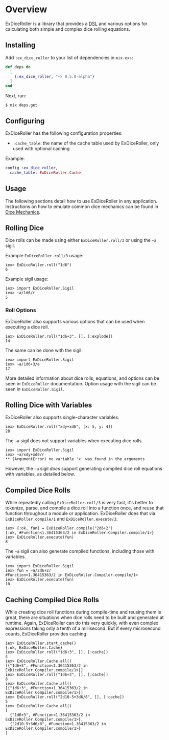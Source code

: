 # Overview

ExDiceRoller is a library that provides a [DSL](https://en.wikipedia.org/wiki/Domain-specific_language) and various options for calculating both simple and complex dice rolling equations.

## Installing

Add `:ex_dice_roller` to your list of dependencies in `mix.exs`:

```elixir
def deps do
  [
    {:ex_dice_roller, "~> 0.5.0-alpha"}
  ]
end
```

Next, run:
```
$ mix deps.get
```

## Configuring

ExDiceRoller has the following configuration properties:

* `:cache_table`: the name of the cache table used by ExDiceRoller, only used with optional caching

Example:
```elixir
config :ex_dice_roller,
  cache_table: ExDiceRoller.Cache
```

## Usage

The following sections detail how to use ExDiceRoller in any application. Instructions on how to emulate common dice mechanics can be found in [Dice Mechanics](dice_mechanics.html).


## Rolling Dice

Dice rolls can be made using either `ExDiceRoller.roll/3` or using the `~a` sigil.

Example `ExDiceRoller.roll/3` usage:

    iex> ExDiceRoller.roll("1d6")
    6

Example sigil usage:

    iex> import ExDiceRoller.Sigil
    iex> ~a/1d6/r
    5


### Roll Options

ExDiceRoller also supports various options that can be used when executing a dice roll.

    iex> ExDiceRoller.roll("1d6+3", [], [:explode])
    14

The same can be done with the sigil:

    iex> import ExDiceRoller.Sigil
    iex> ~a/1d6+3/e
    17

More detailed information about dice rolls, equations, and options can be seen in `ExDiceRoller` documentation. Option usage with the sigil can be seen in `ExDiceRoller.Sigil`.


## Rolling Dice with Variables

ExDiceRoller also supports single-character variables.

    iex> ExDiceRoller.roll("xdy+xd6", [x: 5, y: 4])
    28

The `~a` sigil does not support variables when executing dice rolls.

    iex> import ExDiceRoller.Sigil
    iex> ~a/xdy+xd6/r
    ** (ArgumentError) no variable 'x' was found in the arguments

However, the `~a` sigil _does_ support generating compiled dice roll equations with variables, as detailed below.


## Compiled Dice Rolls

While repeatedly calling `ExDiceRoller.roll/3` is very fast, it's better to tokenize, parse, and compile a dice roll into a function once, and reuse that function throughout a module or application. ExDiceRoller does that via `ExDiceRoller.compile/1` and `ExDiceRoller.execute/3`.

    iex> {:ok, fun} = ExDiceRoller.compile("2d6+2")
    {:ok, #Function<1.36415363/2 in ExDiceRoller.Compiler.compile/1>}
    iex> ExDiceRoller.execute(fun)
    8

The `~a` sigil can also generate compiled functions, including those with variables.

    iex> import ExDiceRoller.Sigil
    iex> fun = ~a/2d6+2/
    #Function<1.36415363/2 in ExDiceRoller.Compiler.compile/1>
    iex> ExDiceRoller.execute(fun)
    10


## Caching Compiled Dice Rolls

While creating dice roll functions during compile-time and reusing them is great, there are situations when dice rolls need to be built and generated at runtime. Again, ExDiceRoller can do this very quickly, with even complex expressions taking only a tenth of a millisecond. But if every microsecond counts,
ExDiceRoller provides caching.

    iex> ExDiceRoller.start_cache()
    {:ok, ExDiceRoller.Cache}
    iex> ExDiceRoller.roll("1d6+3", [], [:cache])
    4
    iex> ExDiceRoller.Cache.all()
    [{"1d6+3", #Function<1.36415363/2 in ExDiceRoller.Compiler.compile/1>}]
    iex> ExDiceRoller.roll("1d6+3", [], [:cache])
    8
    iex> ExDiceRoller.Cache.all()
    [{"1d6+3", #Function<1.36415363/2 in ExDiceRoller.Compiler.compile/1>}]
    iex> ExDiceRoller.roll("2d10-5+3d6/8", [], [:cache])
    5
    iex> ExDiceRoller.Cache.all()
    [
      {"1d6+3", #Function<1.36415363/2 in ExDiceRoller.Compiler.compile/1>},
      {"2d10-5+3d6/8", #Function<1.36415363/2 in ExDiceRoller.Compiler.compile/1>}
    ]